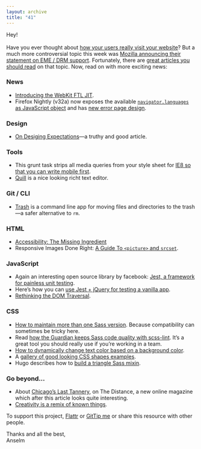 ```yaml
---
layout: archive
title: "41"
---
```


Hey!<br>
<br>
Have you ever thought about [how your users really visit your website](https://www.youtube.com/watch?v=r2CbbBLVaPk)? But a much more controversial topic this week was [Mozilla announcing their statement on EME / DRM support](https://blog.mozilla.org/blog/2014/05/14/drm-and-the-challenge-of-serving-users/). Fortunately, there are [great articles you should read](http://leomca.github.io/2014/05/15/Mozilla-and-DRM.html) on that topic. Now, read on with more exciting news:

### News

- [Introducing the WebKit FTL JIT](https://www.webkit.org/blog/3362/introducing-the-webkit-ftl-jit/).
- Firefox Nightly (v32a) now exposes the available [`navigator.languages` as JavaScript object](https://bugzilla.mozilla.org/show_bug.cgi?id=889335) and has [new error page design](http://i.imgur.com/AO5EZT7.png).

### Design

- [On Desiging Expectations](http://azumbrunnen.me/blog/designing-expectations/)—a truthy and good article.

### Tools

- This grunt task strips all media queries from your style sheet for [IE8 so that you can write mobile first](https://github.com/jtangelder/grunt-stripmq).
- [Quill](http://quilljs.com/) is a nice looking richt text editor.

### Git / CLI

- [Trash](https://github.com/sindresorhus/trash) is a command line app for moving files and directories to the trash—a safer alternative to `rm`.

### HTML

- [Accessibility: The Missing Ingredient](http://alistapart.com/article/accessibility-the-missing-ingredient)
- Responsive Images Done Right: [A Guide To `<picture>` and `srcset`](http://www.smashingmagazine.com/2014/05/14/responsive-images-done-right-guide-picture-srcset/).

### JavaScript

- Again an interesting open source library by facebook: [Jest, a framework for painless unit testing](http://facebook.github.io/jest/).
- Here’s how you can [use Jest + jQuery for testing a vanilla app](http://www.phpied.com/jest-jquery-testing-vanilla-app/).
- [Rethinking the DOM Traversal](http://flippinawesome.org/2014/05/12/rethinking-dom-traversal/).

### CSS

- [How to maintain more than one Sass version](http://webdesign.tutsplus.com/articles/when-and-how-to-support-multiple-versions-of-sass--cms-20935). Because compatibility can sometimes be tricky here.
- Read [how the Guardian keeps Sass code quality with scss-lint](http://www.theguardian.com/info/developer-blog/2014/may/13/improving-sass-code-quality-on-theguardiancom). It’s a great tool you should really use if you’re working in a team.
- [How to dynamically change text color based on a background color](http://thesassway.com/intermediate/dynamically-change-text-color-based-on-its-background-with-sass).
- A [gallery of good looking CSS shapes examples](https://blogs.adobe.com/webplatform/2014/05/13/good-looking-shapes-gallery/).
- Hugo describes how to [build a triangle Sass mixin](http://www.sitepoint.com/sass-mixin-css-triangles/).

### Go beyond…

- About [Chicago’s Last Tannery](https://thedistance.com/horween), on The Distance, a new online magazine which after this article looks quite interesting.
- [Creativity is a remix of known things](http://zenhabits.net/creativity/).

To support this project, [Flattr](https://flattr.com/profile/helloanselm) or [GitTip me](https://www.gittip.com/Anselm%20Hannemann/) or share this resource with other people.

Thanks and all the best,<br>
Anselm

